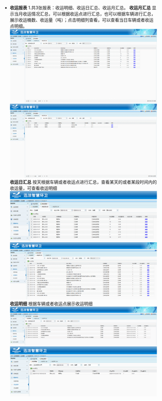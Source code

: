 * **收运报表**
1.共3张报表：收运明细、收运日汇总、收运月汇总。
**收运月汇总**
显示当月收运情况汇总，可以根据收运点进行汇总，也可以根据车辆进行汇总，展示收运桶数、收运量（吨）；点击明细列查看，可以查看当日车辆或者收运点明细。
![](images/screenshot_1578881656683.png)
![](images/screenshot_1578881682920.png)
**收运日汇总**
按天根据车辆或者收运点进行汇总，查看某天的或者某段时间内的收运量，可查看收运明细
![](images/screenshot_1578881720441.png)
![](images/screenshot_1578881736261.png)
**收运明细**
根据车辆或者收运点展示收运明细
![](images/screenshot_1578882175617.png)
![](images/screenshot_1578882191937.png)




